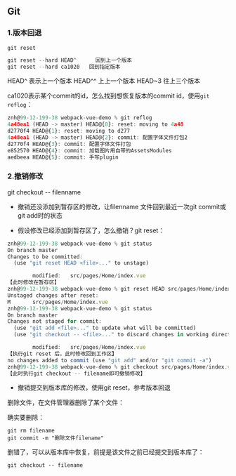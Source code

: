 ## Git

### 1.版本回退

`git reset`

```js
git reset --hard HEAD^		回到上一个版本
git reset --hard ca1020   回到指定版本
```

HEAD^  表示上一个版本
HEAD^^   上上一个版本
HEAD~3   往上三个版本

ca1020表示某个commit的id，怎么找到想恢复版本的commit id，使用`git reflog`：

```js
znh@99-12-199-38 webpack-vue-demo % git reflog           
4a48ea1 (HEAD -> master) HEAD@{0}: reset: moving to 4a48
d2770f4 HEAD@{1}: reset: moving to d277
4a48ea1 (HEAD -> master) HEAD@{2}: commit: 配置字体文件打包2
d2770f4 HEAD@{3}: commit: 配置字体文件打包
e852570 HEAD@{4}: commit: 加载图片用自带的AssetsModules
aedbeea HEAD@{5}: commit: 手写plugin
```

### 2.撤销修改

git checkout -- filenname 

- 撤销还没添加到暂存区的修改，让filenname 文件回到最近一次git commit或git add时的状态

- 假设修改已经添加到暂存区了，怎么撤销？git reset：

```js
znh@99-12-199-38 webpack-vue-demo % git status
On branch master
Changes to be committed:
  (use "git reset HEAD <file>..." to unstage)

        modified:   src/pages/Home/index.vue
【此时修改在暂存区】
znh@99-12-199-38 webpack-vue-demo % git reset HEAD src/pages/Home/index.vue 
Unstaged changes after reset:
M       src/pages/Home/index.vue
znh@99-12-199-38 webpack-vue-demo % git status
On branch master
Changes not staged for commit:
  (use "git add <file>..." to update what will be committed)
  (use "git checkout -- <file>..." to discard changes in working directory)

        modified:   src/pages/Home/index.vue
【执行git reset 后，此时修改回到工作区】
no changes added to commit (use "git add" and/or "git commit -a")
znh@99-12-199-38 webpack-vue-demo % git checkout src/pages/Home/index.vue
【此时执行git checkout -- filename即可撤销修改】
```

- 撤销提交到版本库的修改，使用git reset，参考版本回退

删除文件，在文件管理器删除了某个文件：

确实要删除：

```shell
git rm filename 
git commit -m "删除文件filename"
```

删错了，可以从版本库中恢复，前提是该文件之前已经提交到版本库了：

```shell
git checkout -- filename
```




